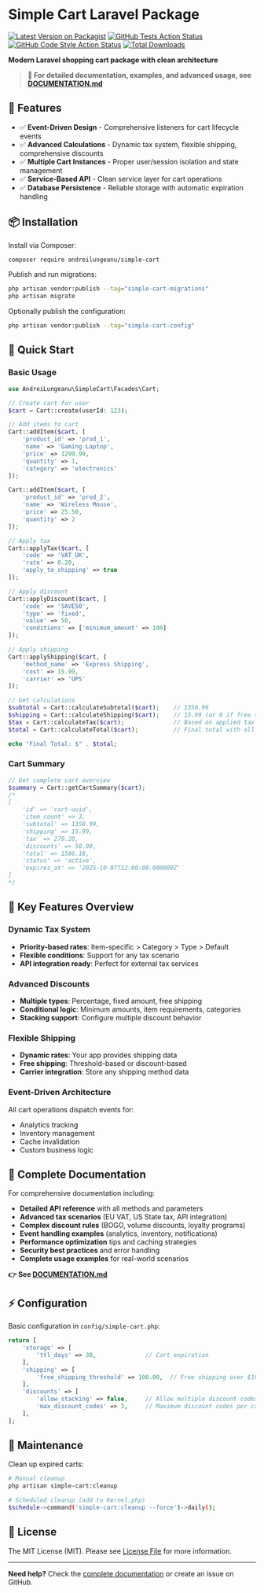 # Simple Cart Laravel Package

[![Latest Version on Packagist](https://img.shields.io/packagist/v/andreilungeanu/simple-cart.svg?style=flat-square)](https://packagist.org/packages/andreilungeanu/simple-cart)
[![GitHub Tests Action Status](https://img.shields.io/github/actions/workflow/status/andreilungeanu/simple-cart/run-tests.yml?branch=main&label=tests&style=flat-square)](https://github.com/andreilungeanu/simple-cart/actions?query=workflow%3Arun-tests+branch%3Amain)
[![GitHub Code Style Action Status](https://img.shields.io/github/actions/workflow/status/andreilungeanu/simple-cart/fix-php-code-style-issues.yml?branch=main&label=code%20style&style=flat-square)](https://github.com/andreilungeanu/simple-cart/actions?query=workflow%3A"Fix+PHP+code+style+issues"+branch%3Amain)
[![Total Downloads](https://img.shields.io/packagist/dt/andreilungeanu/simple-cart.svg?style=flat-square)](https://packagist.org/packages/andreilungeanu/simple-cart)

**Modern Laravel shopping cart package with clean architecture**

> **📖 For detailed documentation, examples, and advanced usage, see [DOCUMENTATION.md](DOCUMENTATION.md)**


## 🎯 Features
- ✅ **Event-Driven Design** - Comprehensive listeners for cart lifecycle events
- ✅ **Advanced Calculations** - Dynamic tax system, flexible shipping, comprehensive discounts
- ✅ **Multiple Cart Instances** - Proper user/session isolation and state management
- ✅ **Service-Based API** - Clean service layer for cart operations
- ✅ **Database Persistence** - Reliable storage with automatic expiration handling


## 📦 Installation

Install via Composer:
```bash
composer require andreilungeanu/simple-cart
```

Publish and run migrations:
```bash
php artisan vendor:publish --tag="simple-cart-migrations"
php artisan migrate
```

Optionally publish the configuration:
```bash
php artisan vendor:publish --tag="simple-cart-config"
```

## 🚀 Quick Start

### Basic Usage

```php
use AndreiLungeanu\SimpleCart\Facades\Cart;

// Create cart for user
$cart = Cart::create(userId: 123);

// Add items to cart
Cart::addItem($cart, [
    'product_id' => 'prod_1',
    'name' => 'Gaming Laptop', 
    'price' => 1299.99,
    'quantity' => 1,
    'category' => 'electronics'
]);

Cart::addItem($cart, [
    'product_id' => 'prod_2',
    'name' => 'Wireless Mouse',
    'price' => 25.50,
    'quantity' => 2
]);

// Apply tax
Cart::applyTax($cart, [
    'code' => 'VAT_UK',
    'rate' => 0.20,
    'apply_to_shipping' => true
]);

// Apply discount
Cart::applyDiscount($cart, [
    'code' => 'SAVE50',
    'type' => 'fixed',
    'value' => 50,
    'conditions' => ['minimum_amount' => 100]
]);

// Apply shipping
Cart::applyShipping($cart, [
    'method_name' => 'Express Shipping',
    'cost' => 15.99,
    'carrier' => 'UPS'
]);

// Get calculations
$subtotal = Cart::calculateSubtotal($cart);    // 1350.99
$shipping = Cart::calculateShipping($cart);    // 15.99 (or 0 if free shipping)
$tax = Cart::calculateTax($cart);              // Based on applied tax config
$total = Cart::calculateTotal($cart);          // Final total with all calculations

echo "Final Total: $" . $total;
```

### Cart Summary

```php
// Get complete cart overview
$summary = Cart::getCartSummary($cart);
/*
[
    'id' => 'cart-uuid',
    'item_count' => 3,
    'subtotal' => 1350.99,
    'shipping' => 15.99,
    'tax' => 270.20,
    'discounts' => 50.00,
    'total' => 1586.18,
    'status' => 'active',
    'expires_at' => '2025-10-07T12:00:00.000000Z'
]
*/
```

## 🔧 Key Features Overview

### Dynamic Tax System
- **Priority-based rates**: Item-specific > Category > Type > Default
- **Flexible conditions**: Support for any tax scenario
- **API integration ready**: Perfect for external tax services

### Advanced Discounts
- **Multiple types**: Percentage, fixed amount, free shipping
- **Conditional logic**: Minimum amounts, item requirements, categories
- **Stacking support**: Configure multiple discount behavior

### Flexible Shipping
- **Dynamic rates**: Your app provides shipping data
- **Free shipping**: Threshold-based or discount-based
- **Carrier integration**: Store any shipping method data

### Event-Driven Architecture
All cart operations dispatch events for:
- Analytics tracking
- Inventory management  
- Cache invalidation
- Custom business logic

## 📖 Complete Documentation

For comprehensive documentation including:
- **Detailed API reference** with all methods and parameters
- **Advanced tax scenarios** (EU VAT, US State tax, API integration)
- **Complex discount rules** (BOGO, volume discounts, loyalty programs)
- **Event handling examples** (analytics, inventory, notifications)
- **Performance optimization** tips and caching strategies
- **Security best practices** and error handling
- **Complete usage examples** for real-world scenarios

**👉 See [DOCUMENTATION.md](DOCUMENTATION.md)**

## ⚡ Configuration

Basic configuration in `config/simple-cart.php`:

```php
return [
    'storage' => [
        'ttl_days' => 30,              // Cart expiration
    ],
    'shipping' => [
        'free_shipping_threshold' => 100.00,  // Free shipping over $100
    ],
    'discounts' => [
        'allow_stacking' => false,     // Allow multiple discount codes
        'max_discount_codes' => 3,     // Maximum discount codes per cart
    ],
];
```

## 🧹 Maintenance

Clean up expired carts:
```bash
# Manual cleanup
php artisan simple-cart:cleanup

# Scheduled cleanup (add to Kernel.php)
$schedule->command('simple-cart:cleanup --force')->daily();
```


## 📄 License

The MIT License (MIT). Please see [License File](LICENSE.md) for more information.

---

**Need help?** Check the [complete documentation](DOCUMENTATION.md) or create an issue on GitHub.

